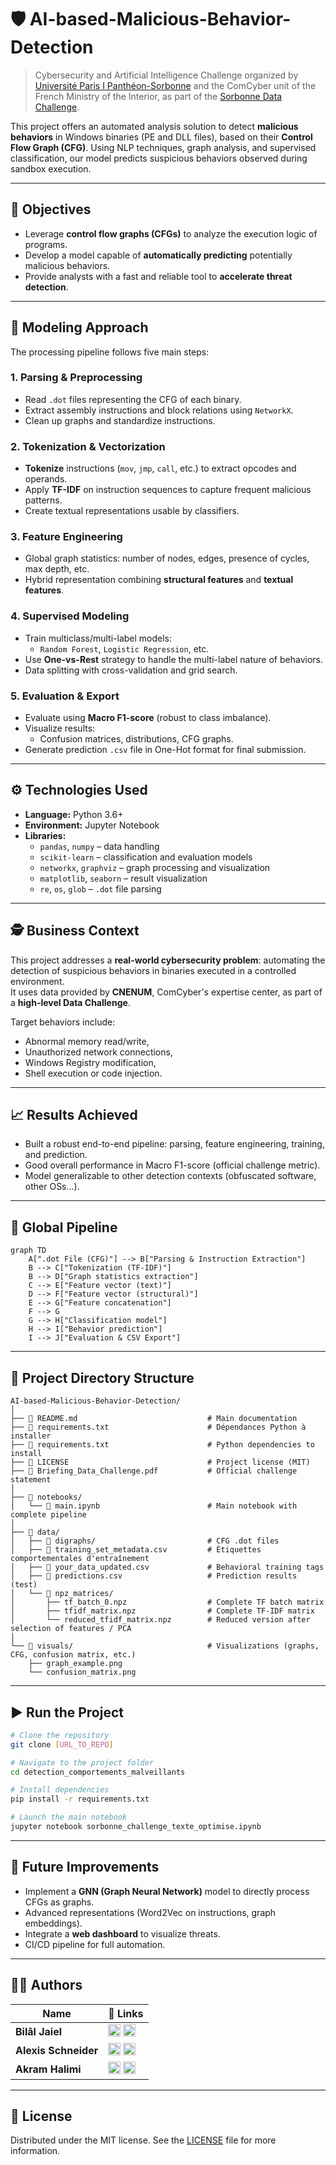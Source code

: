 # 🛡️ AI-based-Malicious-Behavior-Detection

> Cybersecurity and Artificial Intelligence Challenge organized by [Université Paris I Panthéon-Sorbonne](https://www.pantheonsorbonne.fr) and the ComCyber unit of the French Ministry of the Interior, as part of the [Sorbonne Data Challenge](https://sorbonne-data-challenge.fr/).

This project offers an automated analysis solution to detect **malicious behaviors** in Windows binaries (PE and DLL files), based on their **Control Flow Graph (CFG)**. Using NLP techniques, graph analysis, and supervised classification, our model predicts suspicious behaviors observed during sandbox execution.

---

## 📌 Objectives

- Leverage **control flow graphs (CFGs)** to analyze the execution logic of programs.
- Develop a model capable of **automatically predicting** potentially malicious behaviors.
- Provide analysts with a fast and reliable tool to **accelerate threat detection**.

---

## 🧠 Modeling Approach

The processing pipeline follows five main steps:

### 1. Parsing & Preprocessing
- Read `.dot` files representing the CFG of each binary.
- Extract assembly instructions and block relations using `NetworkX`.
- Clean up graphs and standardize instructions.

### 2. Tokenization & Vectorization
- **Tokenize** instructions (`mov`, `jmp`, `call`, etc.) to extract opcodes and operands.
- Apply **TF-IDF** on instruction sequences to capture frequent malicious patterns.
- Create textual representations usable by classifiers.

### 3. Feature Engineering
- Global graph statistics: number of nodes, edges, presence of cycles, max depth, etc.
- Hybrid representation combining **structural features** and **textual features**.

### 4. Supervised Modeling
- Train multiclass/multi-label models:
  - `Random Forest`, `Logistic Regression`, etc.
- Use **One-vs-Rest** strategy to handle the multi-label nature of behaviors.
- Data splitting with cross-validation and grid search.

### 5. Evaluation & Export
- Evaluate using **Macro F1-score** (robust to class imbalance).
- Visualize results:
  - Confusion matrices, distributions, CFG graphs.
- Generate prediction `.csv` file in One-Hot format for final submission.

---

## ⚙️ Technologies Used

- **Language:** Python 3.6+
- **Environment:** Jupyter Notebook
- **Libraries:**
  - `pandas`, `numpy` – data handling
  - `scikit-learn` – classification and evaluation models
  - `networkx`, `graphviz` – graph processing and visualization
  - `matplotlib`, `seaborn` – result visualization
  - `re`, `os`, `glob` – `.dot` file parsing

---

## 🕵️ Business Context

This project addresses a **real-world cybersecurity problem**: automating the detection of suspicious behaviors in binaries executed in a controlled environment.  
It uses data provided by **CNENUM**, ComCyber's expertise center, as part of a **high-level Data Challenge**.

Target behaviors include:
- Abnormal memory read/write,
- Unauthorized network connections,
- Windows Registry modification,
- Shell execution or code injection.

---

## 📈 Results Achieved

- Built a robust end-to-end pipeline: parsing, feature engineering, training, and prediction.
- Good overall performance in Macro F1-score (official challenge metric).
- Model generalizable to other detection contexts (obfuscated software, other OSs…).

---

## 🔄 Global Pipeline

```mermaid
graph TD
    A[".dot File (CFG)"] --> B["Parsing & Instruction Extraction"]
    B --> C["Tokenization (TF-IDF)"]
    B --> D["Graph statistics extraction"]
    C --> E["Feature vector (text)"]
    D --> F["Feature vector (structural)"]
    E --> G["Feature concatenation"]
    F --> G
    G --> H["Classification model"]
    H --> I["Behavior prediction"]
    I --> J["Evaluation & CSV Export"]
```

---

## 📂 Project Directory Structure

```plaintext
AI-based-Malicious-Behavior-Detection/
│
├── 📄 README.md                             # Main documentation
├── 📄 requirements.txt                      # Dépendances Python à installer
├── 📄 requirements.txt                      # Python dependencies to install
├── 📄 LICENSE                               # Project license (MIT)
├── 📄 Briefing_Data_Challenge.pdf           # Official challenge statement
│
├── 📁 notebooks/
│   └── 📄 main.ipynb                        # Main notebook with complete pipeline
│
├── 📁 data/
│   ├── 📁 digraphs/                         # CFG .dot files
│   ├── 📄 training_set_metadata.csv         # Étiquettes comportementales d'entraînement
│   ├── 📄 your_data_updated.csv             # Behavioral training tags
│   ├── 📄 predictions.csv                   # Prediction results (test)
│   └── 📁 npz_matrices/
│       ├── tf_batch_0.npz                  # Complete TF batch matrix
│       ├── tfidf_matrix.npz                # Complete TF-IDF matrix
│       └── reduced_tfidf_matrix.npz        # Reduced version after selection of features / PCA
│
└── 📁 visuals/                              # Visualizations (graphs, CFG, confusion matrix, etc.)
    ├── graph_example.png
    └── confusion_matrix.png
```

---

## ▶️ Run the Project

```bash
# Clone the repository
git clone [URL_TO_REPO]

# Navigate to the project folder
cd detection_comportements_malveillants

# Install dependencies
pip install -r requirements.txt

# Launch the main notebook
jupyter notebook sorbonne_challenge_texte_optimise.ipynb
```

---

## 🔧 Future Improvements

- Implement a **GNN (Graph Neural Network)** model to directly process CFGs as graphs.
- Advanced representations (Word2Vec on instructions, graph embeddings).
- Integrate a **web dashboard** to visualize threats.
- CI/CD pipeline for full automation.

---

## 👨‍💻 Authors

| Name              | 🔗 Links |
|-------------------|----------|
| **Bilâl Jaiel**     | [<img src="https://img.shields.io/badge/LinkedIn-0A66C2?style=flat&logo=linkedin&logoColor=white" height="20">](https://www.linkedin.com/in/bilal-jaiel/) [<img src="https://img.shields.io/badge/GitHub-181717?style=flat&logo=github&logoColor=white" height="20">](https://github.com/bilal-jaiel) |
| **Alexis Schneider** | [<img src="https://img.shields.io/badge/LinkedIn-0A66C2?style=flat&logo=linkedin&logoColor=white" height="20">](https://www.linkedin.com/in/alexis-schneider-a91079325/) [<img src="https://img.shields.io/badge/GitHub-181717?style=flat&logo=github&logoColor=white" height="20">](https://github.com/Alexis-Schneider) |
| **Akram Halimi**     | [<img src="https://img.shields.io/badge/LinkedIn-0A66C2?style=flat&logo=linkedin&logoColor=white" height="20">](https://www.linkedin.com/in/akram-halimi-010217321/) [<img src="https://img.shields.io/badge/GitHub-181717?style=flat&logo=github&logoColor=white" height="20">](https://github.com/A-Jassim) |

---

## 📄 License

Distributed under the MIT license. See the [LICENSE](LICENSE) file for more information.
